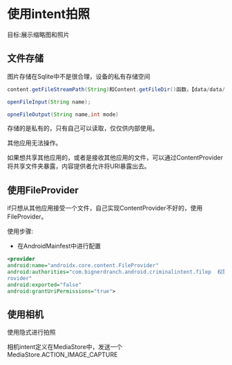 # 使用intent拍照

目标:展示缩略图和照片

## 文件存储

图片存储在Sqlite中不是很合理，设备的私有存储空间

```java
content.getFileStreamPath(String)和Content.getFileDir()函数，【data/data/baoming/file目录/文件】

openFileInput(String name);

opneFileOutput(String name,int mode)
```

存储的是私有的，只有自己可以读取，仅仅供内部使用。

其他应用无法操作。

如果想共享其他应用的，或者是接收其他应用的文件，可以通过ContentProvider将共享文件夹暴露，内容提供者允许将URI暴露出去。

## 使用FileProvider

if只想从其他应用接受一个文件，自己实现ContentProvider不好的，使用FileProvider。


使用步骤:

- 在AndroidMainfest中进行配置

```xml
<provider
android:name="androidx.core.content.FileProvider"
android:authorities="com.bignerdranch.android.criminalintent.filep  权限位置
rovider"
android:exported="false"
android:grantUriPermissions="true">
```

## 使用相机

使用隐式进行拍照

相机intent定义在MediaStore中，发送一个MediaStore.ACTION_IMAGE_CAPTURE
